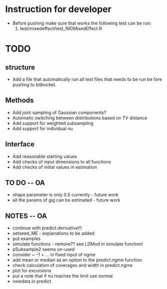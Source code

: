 # Instruction for developer #

* Before pushing make sure that works the following test can be run:
	1.	test/mixedeffect/test_NIGMixedEffect.R

# TODO #

## structure ##
* Add a file that automatically run all test files that needs to be run be fore pushing to bitbucket.

## Methods ##
* Add joint sampling of Gaussian components?
* Automatic switching between distributions based on TV distance
* Add support for weighted subsampling
* Add support for individual nu

## Interface ##
* Add reasonable starting values
* Add checks of input dimensions to all functions
* Add checks of initial values in estimation

## TO DO -- OA
- shape parameter is only 0.5 currently - future work
- all the params of gig can be estimated - future work

## NOTES -- OA
- continue with predict.derivative!!!
- setseed_ME - explanations to be added
- put examples
- simulate functions - remove?? see LDMod in simulate function!
- pSubsample2 seems un-used
- consider ~ -1 + ... in fixed input of ngme 
- add mean or median as an option to the predict.ngme function
- check calculation of coverages and width in predict.ngme
- plot for excursions
- put a note that if nu reaches the limit use normal
- newdata in predict